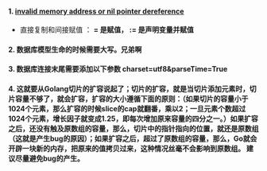 ####  1. [ invalid memory address or nil pointer dereference](https://www.xiaorongmao.com/blog/83)
-  直接复制和间接赋值 ： **= 是赋值， := 是声明变量并赋值**

#### 2. 数据库模型生命的时候需要大写。兄弟啊

#### 3. 数据库连接末尾需要添加以下参数   charset=utf8&parseTime=True

#### 4.  这就要从Golang切片的扩容说起了；切片的扩容，就是当切片添加元素时，切片容量不够了，就会扩容，扩容的大小遵循下面的原则：（如果切片的容量小于1024个元素，那么扩容的时候slice的cap就翻番，乘以2；一旦元素个数超过1024个元素，增长因子就变成1.25，即每次增加原来容量的四分之一。）如果扩容之后，还没有触及原数组的容量，那么，切片中的指针指向的位置，就还是原数组（这就是产生bug的原因）；如果扩容之后，超过了原数组的容量，那么，Go就会开辟一块新的内存，把原来的值拷贝过来，这种情况丝毫不会影响到原数组。 建议尽量避免bug的产生。
